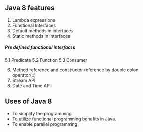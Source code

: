 ## Java 8 features

1. Lambda expressions
2. Functional Interfaces
3. Default methods in interfaces
4. Static methods in interfaces
##### Pre defined functional interfaces
5.1 Predicate
5.2 Function
5.3 Consumer

6. Method reference and constructor reference by double colon operator(::)
7. Stream API
8. Date and Time API

## Uses of Java 8
* To simplify the programming.
* To utilize functional programming benefits in Java. 
* To enable parallel programming. 
